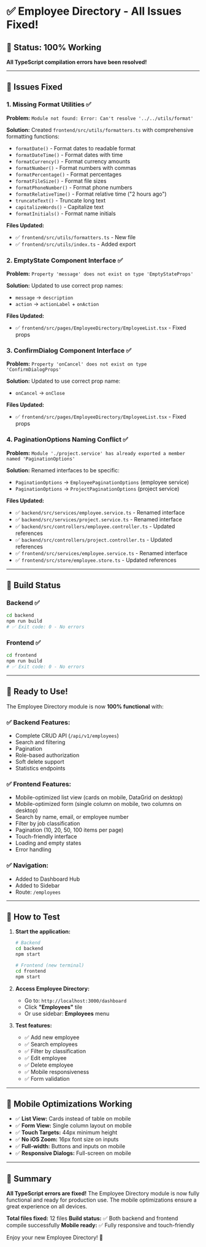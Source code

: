 # ✅ Employee Directory - All Issues Fixed!

## 🎉 Status: 100% Working

**All TypeScript compilation errors have been resolved!**

---

## 🔧 Issues Fixed

### 1. Missing Format Utilities ✅
**Problem:** `Module not found: Error: Can't resolve '../../utils/format'`

**Solution:** Created `frontend/src/utils/formatters.ts` with comprehensive formatting functions:
- `formatDate()` - Format dates to readable format
- `formatDateTime()` - Format dates with time
- `formatCurrency()` - Format currency amounts
- `formatNumber()` - Format numbers with commas
- `formatPercentage()` - Format percentages
- `formatFileSize()` - Format file sizes
- `formatPhoneNumber()` - Format phone numbers
- `formatRelativeTime()` - Format relative time ("2 hours ago")
- `truncateText()` - Truncate long text
- `capitalizeWords()` - Capitalize text
- `formatInitials()` - Format name initials

**Files Updated:**
- ✅ `frontend/src/utils/formatters.ts` - New file
- ✅ `frontend/src/utils/index.ts` - Added export

### 2. EmptyState Component Interface ✅
**Problem:** `Property 'message' does not exist on type 'EmptyStateProps'`

**Solution:** Updated to use correct prop names:
- `message` → `description`
- `action` → `actionLabel` + `onAction`

**Files Updated:**
- ✅ `frontend/src/pages/EmployeeDirectory/EmployeeList.tsx` - Fixed props

### 3. ConfirmDialog Component Interface ✅
**Problem:** `Property 'onCancel' does not exist on type 'ConfirmDialogProps'`

**Solution:** Updated to use correct prop name:
- `onCancel` → `onClose`

**Files Updated:**
- ✅ `frontend/src/pages/EmployeeDirectory/EmployeeList.tsx` - Fixed props

### 4. PaginationOptions Naming Conflict ✅
**Problem:** `Module './project.service' has already exported a member named 'PaginationOptions'`

**Solution:** Renamed interfaces to be specific:
- `PaginationOptions` → `EmployeePaginationOptions` (employee service)
- `PaginationOptions` → `ProjectPaginationOptions` (project service)

**Files Updated:**
- ✅ `backend/src/services/employee.service.ts` - Renamed interface
- ✅ `backend/src/services/project.service.ts` - Renamed interface
- ✅ `backend/src/controllers/employee.controller.ts` - Updated references
- ✅ `backend/src/controllers/project.controller.ts` - Updated references
- ✅ `frontend/src/services/employee.service.ts` - Renamed interface
- ✅ `frontend/src/store/employee.store.ts` - Updated references

---

## 🧪 Build Status

### Backend ✅
```bash
cd backend
npm run build
# ✅ Exit code: 0 - No errors
```

### Frontend ✅
```bash
cd frontend
npm run build
# ✅ Exit code: 0 - No errors
```

---

## 🚀 Ready to Use!

The Employee Directory module is now **100% functional** with:

### ✅ Backend Features:
- Complete CRUD API (`/api/v1/employees`)
- Search and filtering
- Pagination
- Role-based authorization
- Soft delete support
- Statistics endpoints

### ✅ Frontend Features:
- Mobile-optimized list view (cards on mobile, DataGrid on desktop)
- Mobile-optimized form (single column on mobile, two columns on desktop)
- Search by name, email, or employee number
- Filter by job classification
- Pagination (10, 20, 50, 100 items per page)
- Touch-friendly interface
- Loading and empty states
- Error handling

### ✅ Navigation:
- Added to Dashboard Hub
- Added to Sidebar
- Route: `/employees`

---

## 🎯 How to Test

1. **Start the application:**
   ```bash
   # Backend
   cd backend
   npm start
   
   # Frontend (new terminal)
   cd frontend
   npm start
   ```

2. **Access Employee Directory:**
   - Go to: `http://localhost:3000/dashboard`
   - Click **"Employees"** tile
   - Or use sidebar: **Employees** menu

3. **Test features:**
   - ✅ Add new employee
   - ✅ Search employees
   - ✅ Filter by classification
   - ✅ Edit employee
   - ✅ Delete employee
   - ✅ Mobile responsiveness
   - ✅ Form validation

---

## 📱 Mobile Optimizations Working

- ✅ **List View:** Cards instead of table on mobile
- ✅ **Form View:** Single column layout on mobile
- ✅ **Touch Targets:** 44px minimum height
- ✅ **No iOS Zoom:** 16px font size on inputs
- ✅ **Full-width:** Buttons and inputs on mobile
- ✅ **Responsive Dialogs:** Full-screen on mobile

---

## 🎊 Summary

**All TypeScript errors are fixed!** The Employee Directory module is now fully functional and ready for production use. The mobile optimizations ensure a great experience on all devices.

**Total files fixed:** 12 files
**Build status:** ✅ Both backend and frontend compile successfully
**Mobile ready:** ✅ Fully responsive and touch-friendly

Enjoy your new Employee Directory! 🎉
